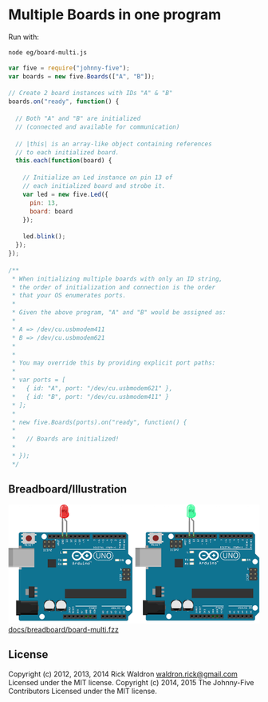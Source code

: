 <!--remove-start-->
# Multiple Boards in one program

Run with:
```bash
node eg/board-multi.js
```
<!--remove-end-->

```javascript
var five = require("johnny-five");
var boards = new five.Boards(["A", "B"]);

// Create 2 board instances with IDs "A" & "B"
boards.on("ready", function() {

  // Both "A" and "B" are initialized
  // (connected and available for communication)

  // |this| is an array-like object containing references
  // to each initialized board.
  this.each(function(board) {

    // Initialize an Led instance on pin 13 of
    // each initialized board and strobe it.
    var led = new five.Led({
      pin: 13,
      board: board
    });

    led.blink();
  });
});

/**
 * When initializing multiple boards with only an ID string,
 * the order of initialization and connection is the order
 * that your OS enumerates ports.
 *
 * Given the above program, "A" and "B" would be assigned as:
 *
 * A => /dev/cu.usbmodem411
 * B => /dev/cu.usbmodem621
 *
 *
 * You may override this by providing explicit port paths:
 *
 * var ports = [
 *   { id: "A", port: "/dev/cu.usbmodem621" },
 *   { id: "B", port: "/dev/cu.usbmodem411" }
 * ];
 *
 * new five.Boards(ports).on("ready", function() {
 *
 *   // Boards are initialized!
 *
 * });
 */

```


## Breadboard/Illustration


![docs/breadboard/board-multi.png](breadboard/board-multi.png)
[docs/breadboard/board-multi.fzz](breadboard/board-multi.fzz)




<!--remove-start-->
## License
Copyright (c) 2012, 2013, 2014 Rick Waldron <waldron.rick@gmail.com>
Licensed under the MIT license.
Copyright (c) 2014, 2015 The Johnny-Five Contributors
Licensed under the MIT license.
<!--remove-end-->
